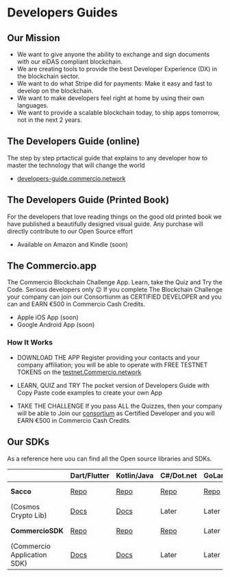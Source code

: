 # Developers Guides

## Our Mission
* We want to give anyone the ability to exchange and sign documents with our eiDAS compliant blockchain.
* We are creating tools to provide the best Developer Experience (DX) in the blockchain sector.
* We want to do what Stripe did for payments: Make it easy and fast to develop on the blockchain.  
* We want to make developers feel right at home by using their own languages. 
* We want to provide a scalable blockchain today, to ship apps tomorrow, not in the next 2 years.

## The Developers Guide (online)
The step by step prtactical guide that explains to any developer how to master the technology that will change the world

* [developers-guide.commercio.network](https://developers-guide.commercio.network)


## The Developers Guide (Printed Book)
For the developers that love reading things on the good old printed book we have published a beautifully designed visual guide. Any purchase will directly contribute to our Open Source effort 

* Available on Amazon and Kindle (soon)

## The Commercio.app
The Commercio Blockchain Challenge App.  Learn, take the Quiz and Try the Code. Serious developers only 😉
If you complete The Blockchain Challenge your company can join our Consortiunm as CERTIFIED DEVELOPER and you can and EARN €500 in Commercio Cash Credits.

* Apple iOS App (soon)
* Google Android App (soon)

### How It Works

* DOWNLOAD THE APP Register providing your contacts and your company affiliation; you will be able to operate with FREE TESTNET TOKENS on the [testnet.Commercio.network](https://testnet.Commercio.network)

* LEARN, QUIZ and TRY  The pocket version of Developers Guide with Copy Paste code examples to create your own App

* TAKE THE CHALLENGE If you pass ALL the Quizzes, then your company will be able to Join our [consortium](https://commercioconsortium.org) as Certified Developer and you will EARN €500 in Commercio Cash Credits.


## Our SDKs 

As a reference here uou can find all the Open source libraries and SDKs.

|  | Dart/Flutter | Kotlin/Java | C#/Dot.net | GoLang | C++ | Python | Rust |
| ------ | ------ | ------ | ------ | ------ | ------ | ------ | ------ |
| **Sacco**  | [Repo](https://github.com/commercionetwork/sacco.dart) | [Repo](https://github.com/commercionetwork/sacco.kt) | [Repo](https://github.com/commercionetwork/sacco.cs) |  [Repo](https://github.com/commercionetwork/sacco.go) | Help us | Help us | Help us |
| (Cosmos Crypto Lib) | [Docs](https://pub.dev/documentation/sacco/latest/) | [Docs](https://github.com/commercionetwork/sacco.dart/blob/master/example/example.dart) | Later | Later | Help us | Help us | Help us |
| **CommercioSDK**  | [Repo](https://github.com/commercionetwork/commercio-sdk.dart) | [Repo](https://github.com/commercionetwork/commercio-sdk.kt) | [Repo](https://github.com/commercionetwork/commercio-sdk.cs) | Later | Help us | Help us | Help us | 
| (Commercio Application SDK) | [Docs](https://dart.sdk.docs.commercio.network) | [Docs](https://github.com/commercionetwork/commercio-sdk.kt/blob/master/src/test/kotlin/network/commercio/sdk/Examples.kt) | Later | Later | Help us | Help us | Help us |


